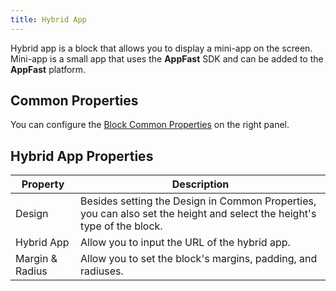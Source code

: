 ```yaml
---
title: Hybrid App
---
```


Hybrid app is a block that allows you to display a mini-app on the screen. Mini-app is a small app that uses the **AppFast** SDK and can be added to the **AppFast** platform.

## Common Properties

You can configure the [Block Common Properties](overview#block-common-properties) on the right panel.

## Hybrid App Properties

| Property | Description |
| -------- | ----------- |
| Design | Besides setting the Design in Common Properties, you can also set the height and select the height's type of the block. |
| Hybrid App | Allow you to input the URL of the hybrid app. |
| Margin & Radius | Allow you to set the block's margins, padding, and radiuses. |
